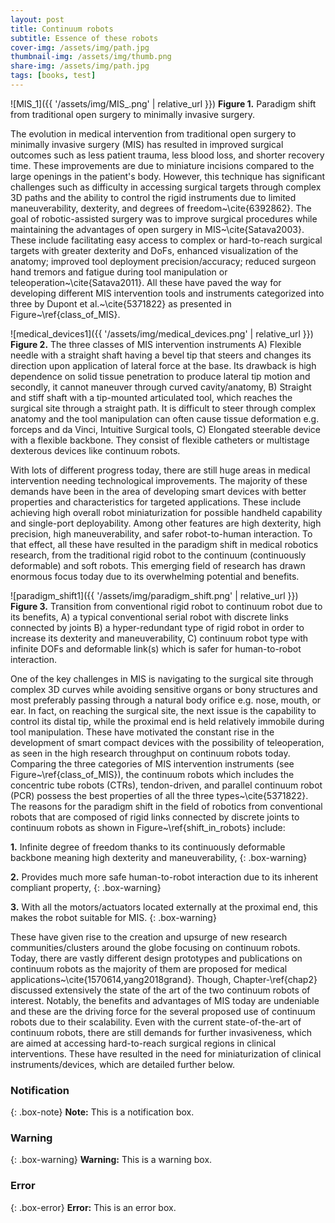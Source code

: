 ```yaml
---
layout: post
title: Continuum robots
subtitle: Essence of these robots
cover-img: /assets/img/path.jpg
thumbnail-img: /assets/img/thumb.png
share-img: /assets/img/path.jpg
tags: [books, test]
---
```


![MIS_1]({{ '/assets/img/MIS_.png' | relative_url }})
**Figure 1.** Paradigm shift from traditional open surgery to minimally invasive surgery.

The evolution in medical intervention from traditional open surgery to minimally invasive surgery (MIS) has resulted in improved surgical outcomes such as less patient trauma, less blood loss, and shorter recovery time. These improvements are due to miniature incisions compared to the large openings in the patient's body. However, this technique has significant challenges such as difficulty in accessing surgical targets through complex 3D paths and the ability to control the rigid instruments due to limited maneuverability, dexterity, and degrees of freedom~\cite{6392862}. The goal of robotic-assisted surgery was to improve surgical procedures while maintaining the advantages of open surgery in MIS~\cite{Satava2003}. These include facilitating easy access to complex or hard-to-reach surgical targets with greater dexterity and DoFs, enhanced visualization of the anatomy; improved tool deployment precision/accuracy; reduced surgeon hand tremors and fatigue during tool manipulation or teleoperation~\cite{Satava2011}. All these have paved the way for developing different MIS intervention tools and instruments categorized into three by Dupont et al.~\cite{5371822} as presented in Figure~\ref{class_of_MIS}. 

![medical_devices1]({{ '/assets/img/medical_devices.png' | relative_url }})
**Figure 2.** The three classes of MIS intervention instruments A) Flexible needle with a straight shaft having a bevel tip that steers and changes its direction upon application of lateral force at the base. Its drawback is high dependence on solid tissue penetration to produce lateral tip motion and secondly, it cannot maneuver through curved cavity/anatomy, B) Straight and stiff shaft with a tip-mounted articulated tool, which reaches the surgical site through a straight path. It is difficult to steer through complex anatomy and the tool manipulation can often cause tissue deformation e.g. forceps and da Vinci, Intuitive Surgical tools, C) Elongated steerable device with a flexible backbone. They consist of flexible catheters or multistage dexterous devices like continuum robots.

With lots of different progress today, there are still huge areas in medical intervention needing technological improvements. The majority of these demands have been in the area of developing smart devices with better properties and characteristics for targeted applications. These include achieving high overall robot miniaturization for possible handheld capability and single-port deployability. Among other features are high dexterity, high precision, high maneuverability, and safer robot-to-human interaction. To that effect, all these have resulted in the paradigm shift in medical robotics research, from the traditional rigid robot to the continuum (continuously deformable) and soft robots. This emerging field of research has drawn enormous focus today due to its overwhelming potential and benefits.

![paradigm_shift1]({{ '/assets/img/paradigm_shift.png' | relative_url }})
**Figure 3.** Transition from conventional rigid robot to continuum robot due to its benefits, A) a typical conventional serial robot with discrete links connected by joints B) a hyper-redundant type of rigid robot in order to increase its dexterity and maneuverability, C) continuum robot type with infinite DOFs and deformable link(s) which is safer for human-to-robot interaction.

One of the key challenges in MIS is navigating to the surgical site through complex 3D curves while avoiding sensitive organs or bony structures and most preferably passing through a natural body orifice e.g. nose, mouth, or ear. In fact, on reaching the surgical site, the next issue is the capability to control its distal tip, while the proximal end is held relatively immobile during tool manipulation. These have motivated the constant rise in the development of smart compact devices with the possibility of teleoperation, as seen in the high research throughput on continuum robots today. Comparing the three categories of MIS intervention instruments (see Figure~\ref{class_of_MIS}), the continuum robots which includes the concentric tube robots (CTRs), tendon-driven, and parallel continuum robot (PCR) possess the best properties of all the three types~\cite{5371822}. The reasons for the paradigm shift in the field of robotics from conventional robots that are composed of rigid links connected by discrete joints to continuum robots as shown in Figure~\ref{shift_in_robots} include:

 **1.** Infinite degree of freedom thanks to its continuously deformable backbone meaning high dexterity and maneuverability,
 {: .box-warning}
 
 **2.** Provides much more safe human-to-robot interaction due to its inherent compliant property,
 {: .box-warning}
 
 **3.** With all the motors/actuators located externally at the proximal end, this makes the robot suitable for MIS.
{: .box-warning} 

These have given rise to the creation and upsurge of new research communities/clusters around the globe focusing on continuum robots. Today, there are vastly different design prototypes and publications on continuum robots as the majority of them are proposed for medical applications~\cite{1570614,yang2018grand}. Though, Chapter-\ref{chap2} discussed extensively the state of the art of the two continuum robots of interest. Notably, the benefits and advantages of MIS today are undeniable and these are the driving force for the several proposed use of continuum robots due to their scalability. Even with the current state-of-the-art of continuum robots, there are still demands for further invasiveness, which are aimed at accessing hard-to-reach surgical regions in clinical interventions. These have resulted in the need for miniaturization of clinical instruments/devices, which are detailed further below.

### Notification

{: .box-note}
**Note:** This is a notification box.

### Warning

{: .box-warning}
**Warning:** This is a warning box.

### Error

{: .box-error}
**Error:** This is an error box.
